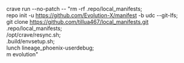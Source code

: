 crave run --no-patch -- "rm -rf .repo/local_manifests; \
repo init -u https://github.com/Evolution-X/manifest -b udc --git-lfs; \
git clone https://github.com/tillua467/local_manifests.git .repo/local_manifests; \
/opt/crave/resync.sh; \
.build/envsetup.sh; \
lunch lineage_phoenix-userdebug; \
m evolution"
